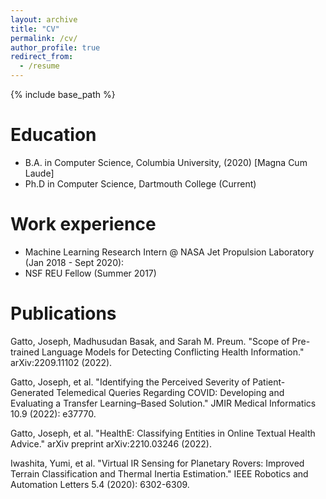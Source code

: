 ```yaml
---
layout: archive
title: "CV"
permalink: /cv/
author_profile: true
redirect_from:
  - /resume
---
```


{% include base_path %}

Education
======
- B.A. in Computer Science, Columbia University, (2020) \[Magna Cum Laude\]
- Ph.D in Computer Science, Dartmouth College (Current)

Work experience
======
- Machine Learning Research Intern @ NASA Jet Propulsion Laboratory (Jan 2018 - Sept 2020): 
- NSF REU Fellow (Summer 2017)
  

Publications
======

Gatto, Joseph, Madhusudan Basak, and Sarah M. Preum. "Scope of Pre-trained Language Models for Detecting Conflicting Health Information." 
arXiv:2209.11102 (2022).

Gatto, Joseph, et al. "Identifying the Perceived Severity of Patient-Generated Telemedical Queries Regarding COVID: Developing and Evaluating a Transfer Learning–Based Solution." JMIR Medical Informatics 10.9 (2022): e37770.

Gatto, Joseph, et al. "HealthE: Classifying Entities in Online Textual Health Advice." 
arXiv preprint arXiv:2210.03246 (2022).

Iwashita, Yumi, et al. "Virtual IR Sensing for Planetary Rovers: Improved Terrain Classification and Thermal Inertia Estimation." IEEE Robotics and Automation Letters 5.4 (2020): 6302-6309.
